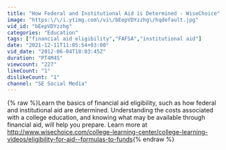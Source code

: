```yaml
---
title: "How Federal and Institutional Aid is Determined - WiseChoice"
image: "https:\/\/i.ytimg.com\/vi\/bEepVDYzzhg\/hqdefault.jpg"
vid_id: "bEepVDYzzhg"
categories: "Education"
tags: ["financial aid eligibility","FAFSA","institutional aid"]
date: "2021-12-11T11:05:54+03:00"
vid_date: "2012-06-04T18:03:45Z"
duration: "PT4M4S"
viewcount: "227"
likeCount: "1"
dislikeCount: "1"
channel: "SE Social Media"
---
```

{% raw %}Learn the basics of financial aid eligibility, such as how federal and institutional aid are determined. Understanding the costs associated with a college education, and knowing what may be available through financial aid, will help you prepare. Learn more at <a rel="nofollow" target="blank" href="http://www.wisechoice.com/college-learning-center/college-learning-videos/eligibility-for-aid--formulas-to-funds">http://www.wisechoice.com/college-learning-center/college-learning-videos/eligibility-for-aid--formulas-to-funds</a>{% endraw %}
